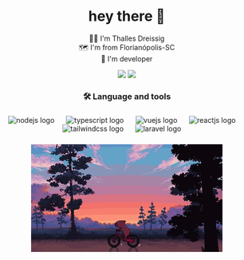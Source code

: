 




###

<h1 align="center">hey there 👋</h1>


<p align="center"> 👩‍💻 I'm Thalles Dreissig<br> 🗺️ I'm from Florianópolis-SC<br> 🔭 I'm developer<br></p>

<div align="center">
  <a href = "mailto:thallesr.dreissig@gmail.com" ><img src="https://img.shields.io/badge/Gmail-D14836?style=for-the-badge&logo=gmail&logoColor=white" target="_blank"></a>
  <a href="https://www.linkedin.com/in/thalles-dreissig-21b83b227/" target="_blank"><img src="https://img.shields.io/badge/LinkedIn-0077B5?style=for-the-badge&logo=linkedin&logoColor=white" target="_blank"></a> 
</div>

###

<h3 align="center">🛠 Language and tools</h3>

###

<div align="center">
  <img src="https://cdn.jsdelivr.net/gh/devicons/devicon/icons/nodejs/nodejs-original.svg" height="35" alt="nodejs logo" />
  &nbsp;&nbsp;&nbsp;&nbsp;
  <img src="https://cdn.jsdelivr.net/gh/devicons/devicon/icons/typescript/typescript-original.svg" height="30" alt="typescript logo" />
  &nbsp;&nbsp;&nbsp;&nbsp;
  <img src="https://cdn.jsdelivr.net/gh/devicons/devicon/icons/vuejs/vuejs-original.svg" height="35" alt="vuejs logo" />
  &nbsp;&nbsp;&nbsp;&nbsp;
  <img src="https://cdn.jsdelivr.net/gh/devicons/devicon/icons/react/react-original.svg" height="35" alt="reactjs logo" />
  &nbsp;&nbsp;&nbsp;&nbsp;
  <img src="https://cdn.jsdelivr.net/gh/devicons/devicon/icons/tailwindcss/tailwindcss-original.svg" height="35" alt="tailwindcss logo" />
  &nbsp;&nbsp;&nbsp;&nbsp;
  <img src="https://cdn.jsdelivr.net/gh/devicons/devicon/icons/laravel/laravel-original.svg" height="35" alt="laravel logo" />
  &nbsp;&nbsp;&nbsp;&nbsp;
</div>

###
<p align="center">
  <img src="atardecer.jpg" alt="img" />
</p>
